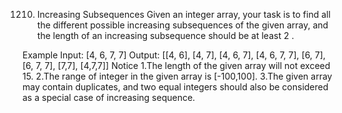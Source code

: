 1210. Increasing Subsequences
Given an integer array, your task is to find all the different possible increasing subsequences of the given array, and the length of an increasing subsequence should be at least 2 .

Example
Input: [4, 6, 7, 7]
Output: [[4, 6], [4, 7], [4, 6, 7], [4, 6, 7, 7], [6, 7], [6, 7, 7], [7,7], [4,7,7]]
Notice
1.The length of the given array will not exceed 15.
2.The range of integer in the given array is [-100,100].
3.The given array may contain duplicates, and two equal integers should also be considered as a special case of increasing sequence.

